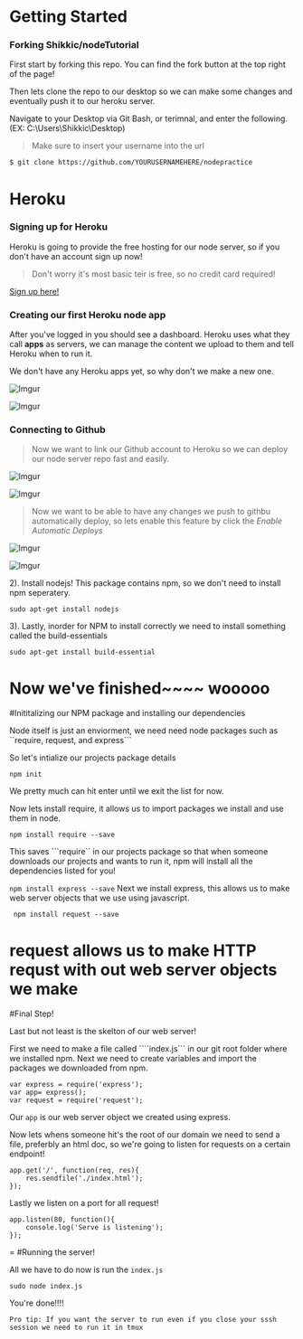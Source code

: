 # Getting Started

### Forking Shikkic/nodeTutorial

First start by forking this repo. You can find the fork button at the top right of the page!

Then lets clone the repo to our desktop so we can make some changes and eventually push it to our heroku server.

Navigate to your Desktop via Git Bash, or terimnal, and enter the following. (EX: C:\Users\Shikkic\Desktop)

>Make sure to insert your username into the url

```sh
$ git clone https://github.com/YOURUSERNAMEHERE/nodepractice
```

# Heroku

### Signing up for Heroku

Heroku is going to provide the free hosting for our node server, so if you don't have an account sign up now! 

>Don't worry it's most basic teir is free, so no credit card required!

[Sign up here!](https://signup.heroku.com/www-header)

### Creating our first Heroku node app

After you've logged in you should see a dashboard. Heroku uses what they call **apps** as servers, we can manage the content we upload to them and tell Heroku when to run it. 

We don't have any Heroku apps yet, so why don't we make a new one.

![Imgur](http://i.imgur.com/bdd6dZA.png)

![Imgur](http://i.imgur.com/l6r2oHI.png)

### Connecting to Github

>Now we want to link our Github account to Heroku so we can deploy our node server repo fast and easily.

![Imgur](http://i.imgur.com/r91EaJd.png)

![Imgur](http://i.imgur.com/OiRxjs8.png)

>Now we want to be able to have any changes we push to githbu automatically deploy, so lets enable this feature by click the  *Enable Automatic Deploys*

![Imgur](http://i.imgur.com/QUqb77q.png)

![Imgur](http://i.imgur.com/1PTD7eS.png)






2). Install nodejs! This package contains npm, so we don't need to install npm seperatery.
```
sudo apt-get install nodejs
```

3).  Lastly, inorder for NPM to install correctly we need to install something called the build-essentials
```
sudo apt-get install build-essential
```

Now we've finished~~~~ wooooo
=
#Inititalizing our NPM package and installing our dependencies 

Node itself is just an enviorment, we need need node packages such as ``require, request, and express```

So let's intialize our projects package details

```
npm init
```

We pretty much can hit enter until we exit the list for now.

Now lets install require, it allows us to import packages we install and use them in node.

```npm install require --save```

This saves ```require`` in our projects package so that when someone downloads our projects and wants to run it, npm will install all the dependencies listed for you!

```npm install express --save```
Next we install express, this allows us to make web server objects that we use using javascript.

``` npm install request --save```

request allows us to make HTTP requst with out web server objects we make
=
#Final Step!

Last but not least is the skelton of our web server!

First we need to make a file called ````index.js``` in our git root folder where we installed npm. Next we need to create variables and import the packages we downloaded from npm.

```
var express = require('express');
var app= express();
var request = require('request');
``` 

Our ```app``` is our web server object we created using express. 

Now lets whens someone hit's the root of our domain we need to send a file, preferbly an html doc, so we're going to listen for requests on a certain endpoint!

```
app.get('/', function(req, res){
	res.sendfile('./index.html');
});

```

Lastly we listen on a port for all request!

```
app.listen(80, function(){
	console.log('Serve is listening');
});
```
=
#Running the server!

All we have to do now is run the ```index.js``` 

```sudo node index.js```

You're done!!!!

```
Pro tip: If you want the server to run even if you close your sssh session we need to run it in tmux
```
